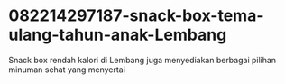 # 082214297187-snack-box-tema-ulang-tahun-anak-Lembang
Snack box rendah kalori di Lembang juga menyediakan berbagai pilihan minuman sehat yang menyertai
